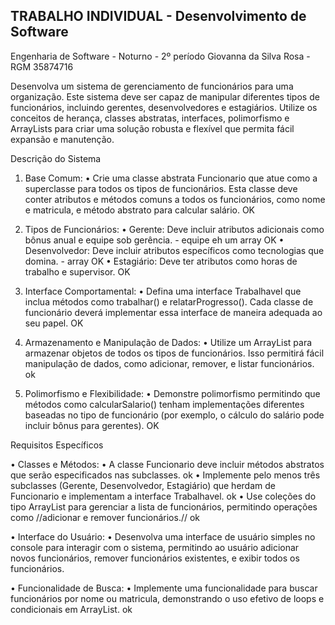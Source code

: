 ## TRABALHO INDIVIDUAL - Desenvolvimento de Software

Engenharia de Software - Noturno - 2º período
Giovanna da Silva Rosa - RGM 35874716

Desenvolva um sistema de gerenciamento de funcionários para uma organização. Este sistema
deve ser capaz de manipular diferentes tipos de funcionários, incluindo gerentes,
desenvolvedores e estagiários. Utilize os conceitos de herança, classes abstratas, interfaces,
polimorfismo e ArrayLists para criar uma solução robusta e flexível que permita fácil expansão
e manutenção.

Descrição do Sistema
1. Base Comum:
• Crie uma classe abstrata Funcionario que atue como a superclasse para todos
os tipos de funcionários. Esta classe deve conter atributos e métodos comuns
a todos os funcionários, como nome e matricula, e método abstrato para
calcular salário. OK


2. Tipos de Funcionários:
• Gerente: Deve incluir atributos adicionais como bônus anual e equipe sob
gerência. -  equipe eh um array OK
• Desenvolvedor: Deve incluir atributos específicos como tecnologias que
domina. - array OK
• Estagiário: Deve ter atributos como horas de trabalho e supervisor. OK



3. Interface Comportamental:
• Defina uma interface Trabalhavel que inclua métodos como trabalhar() e
relatarProgresso(). Cada classe de funcionário deverá implementar essa
interface de maneira adequada ao seu papel. OK



4. Armazenamento e Manipulação de Dados:
• Utilize um ArrayList para armazenar objetos de todos os tipos de funcionários.
Isso permitirá fácil manipulação de dados, como adicionar, remover, e listar
funcionários. ok



5. Polimorfismo e Flexibilidade:
• Demonstre polimorfismo permitindo que métodos como calcularSalario()
tenham implementações diferentes baseadas no tipo de funcionário (por
exemplo, o cálculo do salário pode incluir bônus para gerentes). OK


Requisitos Específicos

• Classes e Métodos:
• A classe Funcionario deve incluir métodos abstratos que serão especificados
nas subclasses. ok
• Implemente pelo menos três subclasses (Gerente, Desenvolvedor, Estagiário)
que herdam de Funcionario e implementam a interface Trabalhavel. ok
• Use coleções do tipo ArrayList para gerenciar a lista de funcionários,
permitindo operações como //adicionar e remover funcionários.//  ok

• Interface do Usuário:
• Desenvolva uma interface de usuário simples no console para interagir com o
sistema, permitindo ao usuário adicionar novos funcionários, remover
funcionários existentes, e exibir todos os funcionários.

• Funcionalidade de Busca:
• Implemente uma funcionalidade para buscar funcionários por nome ou
matricula, demonstrando o uso efetivo de loops e condicionais em ArrayList. ok

